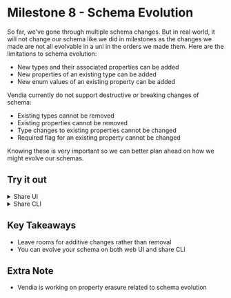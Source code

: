# Milestone 8 - Schema Evolution

So far, we've gone through multiple schema changes. But in real world, it will not change our schema like we did in milestones as the changes we made are not all evolvable in a uni in the orders we made them. 
Here are the limitations to schema evolution:
* New types and their associated properties can be added
* New properties of an existing type can be added
* New enum values of an existing property can be added

Vendia currently do not support destructive or breaking changes of schema:
* Existing types cannot be removed
* Existing properties cannot be removed
* Type changes to existing properties cannot be changed
* Required flag for an existing property cannot be changed

Knowing these is very important so we can better plan ahead on how we might evolve our schemas.

## Try it out

<details> 
<summary> Share UI </summary>

1. Go to your Uni.

2. Go to Schema tab.

3. Click Evolve Schema on top right

4. Remove a property in your schema

5. Click Next

6. Click Evolve

You will see that such action is not allowed.

</details>

<details> 
<summary> Share CLI </summary>

Ensure you are logged in on your share CLI.

1. Modify your original schema.json file
2. Run
```
share uni evolve --uni <your-uni> --schema <your-schema-file>
```
3. You should get failure response from CLI

</details>


## Key Takeaways

* Leave rooms for additive changes rather than removal
* You can evolve your schema on both web UI and share CLI

## Extra Note
* Vendia is working on property erasure related to schema evolution